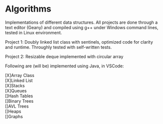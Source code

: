 # Algorithms

Implementations of different data structures.
All projects are done through a text editor (Geany) and compiled using g++ under Windows command lines, tested in Linux environment.

Project 1: Doubly linked list class with sentinels, optimized code for clarity and runtime. Throughly tested with self-written tests.

Project 2: Resizable deque implemented with circular array 

Following are (will be) implemented using Java, in VSCode: 

[X]Array Class  
[X]Linked List  
[X]Stacks  
[X]Queues  
[]Hash Tables  
[]Binary Trees  
[]AVL Trees  
[]Heaps  
[]Graphs  
 
